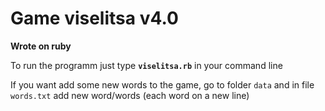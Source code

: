 # Game viselitsa v4.0
**Wrote on ruby**

To run the programm just type **`viselitsa.rb`** in your command line

If you want add some new words to the game, go to folder `data` and in file `words.txt` add new word/words (each word on a new line)
